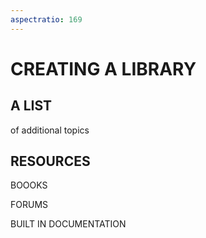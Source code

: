 ```yaml
---
aspectratio: 169
---
```



# CREATING A LIBRARY 


## A LIST 

of additional topics


## RESOURCES

BOOOKS 

FORUMS 

BUILT IN DOCUMENTATION
